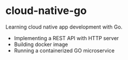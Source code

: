 # cloud-native-go

Learning cloud native app development with Go.

- Implementing a REST API with HTTP server
- Building docker image
- Running a containerized GO microservice
